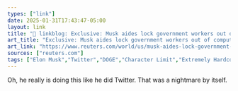 ```yaml
---
types: ["link"]
date: 2025-01-31T17:43:47-05:00
layout: link
title: "🔗 linkblog: Exclusive: Musk aides lock government workers out of computer systems at US agency, sources say'"
art_title: "Exclusive: Musk aides lock government workers out of computer systems at US agency, sources say"
art_link: "https://www.reuters.com/world/us/musk-aides-lock-government-workers-out-computer-systems-us-agency-sources-say-2025-01-31/"
sources: ["reuters.com"]
tags: ["Elon Musk","Twitter","DOGE","Character Limit","Extremely Hardcore"]
---
```

Oh, he really is doing this like he did Twitter. That was a nightmare by itself.

